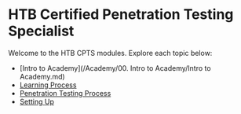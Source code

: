 # HTB Certified Penetration Testing Specialist

Welcome to the HTB CPTS modules. Explore each topic below:

- [Intro to Academy](/Academy/00. Intro to Academy/Intro to Academy.md)
- [Learning Process](academy/pre-engagement/01-learning-process.md)
- [Penetration Testing Process](academy/pre-engagement/01a-penetration-testing-process.md)
- [Setting Up](academy/pre-engagement/01b-setting-up.md)

<!-- Add more links as needed -->

